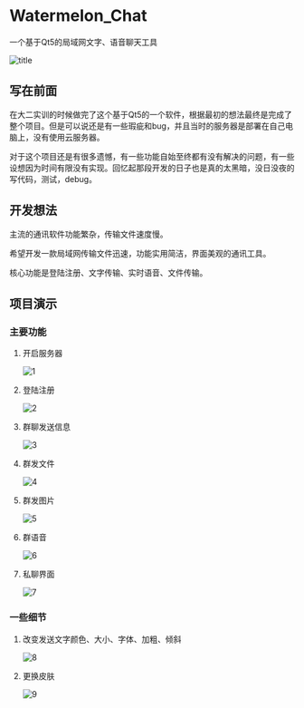 # Watermelon_Chat
一个基于Qt5的局域网文字、语音聊天工具

![title](https://github.com/EmilyZhangzzy/Watermelon_Chat/blob/master/code/WatermelonChat/image/title.png)

## 写在前面

在大二实训的时候做完了这个基于Qt5的一个软件，根据最初的想法最终是完成了整个项目。但是可以说还是有一些瑕疵和bug，并且当时的服务器是部署在自己电脑上，没有使用云服务器。

对于这个项目还是有很多遗憾，有一些功能自始至终都有没有解决的问题，有一些设想因为时间有限没有实现。回忆起那段开发的日子也是真的太黑暗，没日没夜的写代码，测试，debug。

## 开发想法

主流的通讯软件功能繁杂，传输文件速度慢。

希望开发一款局域网传输文件迅速，功能实用简洁，界面美观的通讯工具。

核心功能是登陆注册、文字传输、实时语音、文件传输。

## 项目演示

### 主要功能

1. 开启服务器

   ![1](https://github.com/EmilyZhangzzy/Watermelon_Chat/blob/master/ShowGif/1.gif)

2. 登陆注册

   ![2](https://github.com/EmilyZhangzzy/Watermelon_Chat/blob/master/ShowGif/2.gif)

3. 群聊发送信息

   ![3](https://github.com/EmilyZhangzzy/Watermelon_Chat/blob/master/ShowGif/3.gif)

4. 群发文件

   ![4](https://github.com/EmilyZhangzzy/Watermelon_Chat/blob/master/ShowGif/4.gif)

5. 群发图片

   ![5](https://github.com/EmilyZhangzzy/Watermelon_Chat/blob/master/ShowGif/5.gif)

6. 群语音

   ![6](https://github.com/EmilyZhangzzy/Watermelon_Chat/blob/master/ShowGif/6.gif)

7. 私聊界面

   ![7](https://github.com/EmilyZhangzzy/Watermelon_Chat/blob/master/ShowGif/7.gif)

### 一些细节

1. 改变发送文字颜色、大小、字体、加粗、倾斜

   ![8](https://github.com/EmilyZhangzzy/Watermelon_Chat/blob/master/ShowGif/8.gif)

2. 更换皮肤

   ![9](https://github.com/EmilyZhangzzy/Watermelon_Chat/blob/master/ShowGif/9.gif)

